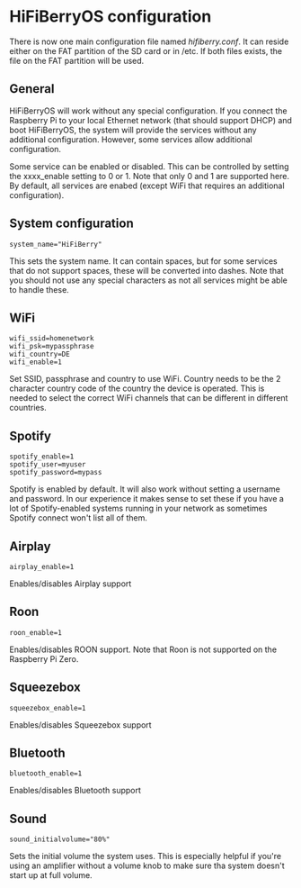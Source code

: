 # HiFiBerryOS configuration

There is now one main configuration file named *hifiberry.conf*. It can reside either on the FAT partition of the SD card 
or in /etc. If both files exists, the file on the FAT partition will be used.

## General 

HiFiBerryOS will work without any special configuration. If you connect the Raspberry Pi to your local Ethernet network (that should support DHCP)
and boot HiFiBerryOS, the system will provide the services without any additional configuration. However, some services allow additional configuration.

Some service can be enabled or disabled. This can be controlled by setting the xxxx_enable setting to 0 or 1. Note that only 0 and
1 are supported here.
By default, all services are enabed (except WiFi that requires an additional configuration).

## System configuration
```
system_name="HiFiBerry"
```

This sets the system name. It can contain spaces, but for some services that do not support spaces, these will be converted
into dashes. Note that you should not use any special characters as not all services might be able to handle these.

## WiFi
```
wifi_ssid=homenetwork
wifi_psk=mypassphrase
wifi_country=DE
wifi_enable=1
```

Set SSID, passphrase and country to use WiFi. Country needs to be the 2 character country code of the country the device
is operated. This is needed to select the correct WiFi channels that can be different in different countries.

## Spotify
```
spotify_enable=1
spotify_user=myuser
spotify_password=mypass
```

Spotify is enabled by default. It will also work without setting a username and password. In our experience it makes sense
to set these if you have a lot of Spotify-enabled systems running in your network as sometimes Spotify connect won't list all
of them.


## Airplay
```
airplay_enable=1
```

Enables/disables Airplay support

## Roon
```
roon_enable=1
```

Enables/disables ROON support.
Note that Roon is not supported on the Raspberry Pi Zero.


## Squeezebox 
```
squeezebox_enable=1
```

Enables/disables Squeezebox support

## Bluetooth
```
bluetooth_enable=1
```

Enables/disables Bluetooth support

  
## Sound
```
sound_initialvolume="80%"
```

Sets the initial volume the system uses. This is especially helpful if you're using an amplifier without a volume knob to make
sure tha system doesn't start up at full volume.
